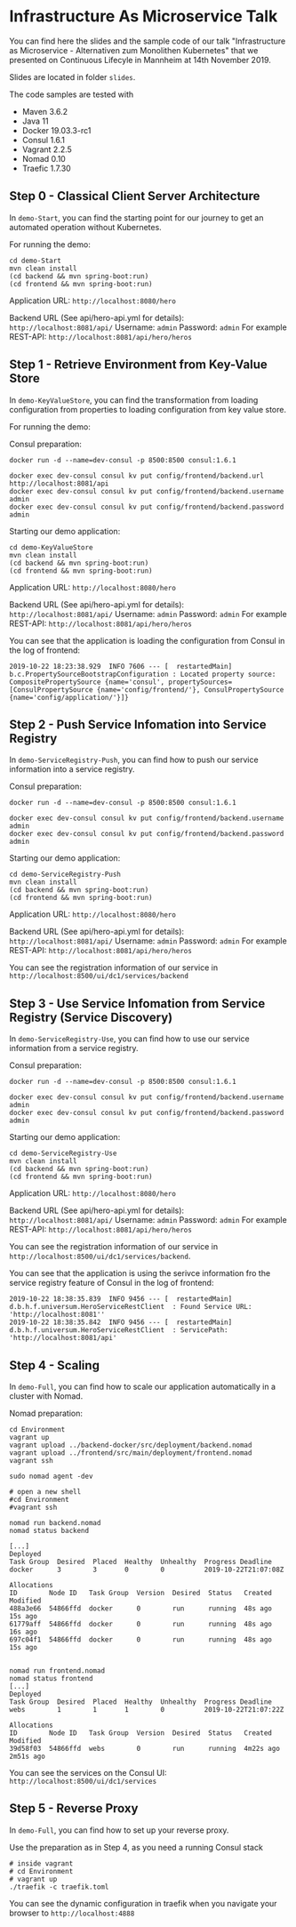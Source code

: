 # Infrastructure As Microservice Talk
You can find here the slides and the sample code of our talk "Infrastructure as Microservice - Alternativen zum Monolithen Kubernetes" that we presented on Continuous Lifecyle in Mannheim at 14th November 2019.

Slides are located in folder `slides`.

The code samples are tested with
- Maven 3.6.2
- Java 11
- Docker 19.03.3-rc1
- Consul 1.6.1
- Vagrant 2.2.5
- Nomad 0.10
- Traefic 1.7.30

## Step 0 - Classical Client Server Architecture

In `demo-Start`, you can find the starting point for our journey to get an automated operation without Kubernetes.

For running the demo:

```
cd demo-Start
mvn clean install
(cd backend && mvn spring-boot:run)
(cd frontend && mvn spring-boot:run)
```

Application URL: `http://localhost:8080/hero`

Backend URL (See api/hero-api.yml for details): `http://localhost:8081/api/`
Username: `admin`
Password: `admin`
For example REST-API: `http://localhost:8081/api/hero/heros`

## Step 1 - Retrieve Environment from Key-Value Store
In `demo-KeyValueStore`, you can find the transformation from loading configuration from properties to loading configuration from key value store.

For running the demo:

Consul preparation:

```
docker run -d --name=dev-consul -p 8500:8500 consul:1.6.1

docker exec dev-consul consul kv put config/frontend/backend.url http://localhost:8081/api
docker exec dev-consul consul kv put config/frontend/backend.username admin
docker exec dev-consul consul kv put config/frontend/backend.password admin
```
Starting our demo application:

```
cd demo-KeyValueStore
mvn clean install
(cd backend && mvn spring-boot:run)
(cd frontend && mvn spring-boot:run)
```

Application URL: `http://localhost:8080/hero`

Backend URL (See api/hero-api.yml for details): `http://localhost:8081/api/`
Username: `admin`
Password: `admin`
For example REST-API: `http://localhost:8081/api/hero/heros`

You can see that the application is loading the configuration from Consul in the log of frontend:
```
2019-10-22 18:23:38.929  INFO 7606 --- [  restartedMain] b.c.PropertySourceBootstrapConfiguration : Located property source: CompositePropertySource {name='consul', propertySources=[ConsulPropertySource {name='config/frontend/'}, ConsulPropertySource {name='config/application/'}]}
```

## Step 2 - Push Service Infomation into Service Registry
In `demo-ServiceRegistry-Push`, you can find how to push our service information into a service registry.

Consul preparation:

```
docker run -d --name=dev-consul -p 8500:8500 consul:1.6.1

docker exec dev-consul consul kv put config/frontend/backend.username admin
docker exec dev-consul consul kv put config/frontend/backend.password admin
```
Starting our demo application:

```
cd demo-ServiceRegistry-Push
mvn clean install
(cd backend && mvn spring-boot:run)
(cd frontend && mvn spring-boot:run)
```

Application URL: `http://localhost:8080/hero`

Backend URL (See api/hero-api.yml for details): `http://localhost:8081/api/`
Username: `admin`
Password: `admin`
For example REST-API: `http://localhost:8081/api/hero/heros`

You can see the registration information of our service in `http://localhost:8500/ui/dc1/services/backend`


## Step 3 - Use Service Infomation from Service Registry (Service Discovery)
In `demo-ServiceRegistry-Use`, you can find how to use our service information from a service registry.

Consul preparation:

```
docker run -d --name=dev-consul -p 8500:8500 consul:1.6.1

docker exec dev-consul consul kv put config/frontend/backend.username admin
docker exec dev-consul consul kv put config/frontend/backend.password admin
```
Starting our demo application:

```
cd demo-ServiceRegistry-Use
mvn clean install
(cd backend && mvn spring-boot:run)
(cd frontend && mvn spring-boot:run)
```

Application URL: `http://localhost:8080/hero`

Backend URL (See api/hero-api.yml for details): `http://localhost:8081/api/`
Username: `admin`
Password: `admin`
For example REST-API: `http://localhost:8081/api/hero/heros`

You can see the registration information of our service in `http://localhost:8500/ui/dc1/services/backend`.

You can see that the application is using the serivce information fro the service registry feature of Consul in the log of frontend:
```
2019-10-22 18:38:35.839  INFO 9456 --- [  restartedMain] d.b.h.f.universum.HeroServiceRestClient  : Found Service URL: 'http://localhost:8081''
2019-10-22 18:38:35.842  INFO 9456 --- [  restartedMain] d.b.h.f.universum.HeroServiceRestClient  : ServicePath: 'http://localhost:8081/api'

```

## Step 4 - Scaling
In `demo-Full`, you can find how to scale our application automatically in a cluster with Nomad.

Nomad preparation:
```
cd Environment
vagrant up
vagrant upload ../backend-docker/src/deployment/backend.nomad
vagrant upload ../frontend/src/main/deployment/frontend.nomad
vagrant ssh

sudo nomad agent -dev

# open a new shell
#cd Environment
#vagrant ssh

nomad run backend.nomad
nomad status backend

[...]
Deployed
Task Group  Desired  Placed  Healthy  Unhealthy  Progress Deadline
docker      3        3       0        0          2019-10-22T21:07:08Z

Allocations
ID        Node ID   Task Group  Version  Desired  Status   Created  Modified
488a3e66  54866ffd  docker      0        run      running  48s ago  15s ago
61779aff  54866ffd  docker      0        run      running  48s ago  16s ago
697c04f1  54866ffd  docker      0        run      running  48s ago  15s ago


nomad run frontend.nomad
nomad status frontend
[...]
Deployed
Task Group  Desired  Placed  Healthy  Unhealthy  Progress Deadline
webs        1        1       1        0          2019-10-22T21:07:22Z

Allocations
ID        Node ID   Task Group  Version  Desired  Status   Created    Modified
39d58f03  54866ffd  webs        0        run      running  4m22s ago  2m51s ago

```
You can see the services on the Consul UI: `http://localhost:8500/ui/dc1/services`

## Step 5 - Reverse Proxy
In `demo-Full`, you can find how to set up your reverse proxy.

Use the preparation as in Step 4, as you need a running Consul stack

```
# inside vagrant
# cd Environment
# vagrant up
./traefik -c traefik.toml
```

You can see the dynamic configuration in traefik when you navigate your browser to `http://localhost:4888`
